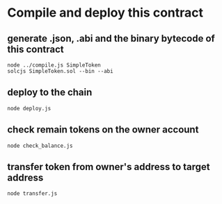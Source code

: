 # Compile and deploy this contract

## generate .json, .abi and the binary bytecode of this contract
```
node ../compile.js SimpleToken
solcjs SimpleToken.sol --bin --abi
```

## deploy to the chain
```
node deploy.js
```

## check remain tokens on the owner account
```
node check_balance.js
```

## transfer token from owner's address to target address
```
node transfer.js
```

